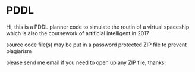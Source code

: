 # PDDL

Hi, this is a PDDL planner code to simulate the routin of a virtual spaceship which is also the coursework of artificial intelligent in 2017

source code file(s) may be put in a password protected ZIP file to prevent plagiarism

please send me email if you need to open up any ZIP file, thanks!
